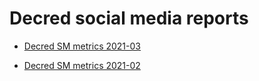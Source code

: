 # Decred social media reports

- [Decred SM metrics 2021-03](posts/20210407.1.md)

- [Decred SM metrics 2021-02](posts/20210306.1.md)
